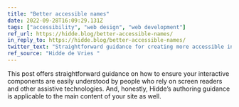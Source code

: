 ```yaml
---
title: "Better accessible names"
date: 2022-09-28T16:09:29.131Z
tags: ["accessibility", "web design", "web development"]
ref_url: https://hidde.blog/better-accessible-names/
in_reply_to: https://hidde.blog/better-accessible-names/
twitter_text: "Straightforward guidance for creating more accessible interactive components by paying attention to how we name them."
ref_source: "Hidde de Vries "
---
```


This post offers straightforward guidance on how to ensure your interactive components are easily understood by people who rely on screen readers and other assistive technologies. And, honestly, Hidde’s authoring guidance is applicable to the main content of your site as well.
